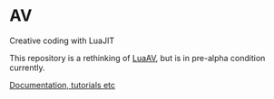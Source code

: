 # AV

Creative coding with LuaJIT

This repository is a rethinking of [LuaAV](http://lua-av.mat.ucsb.edu/blog/), but is in pre-alpha condition currently.

[Documentation, tutorials etc](http://luaav.github.io/libluaav/index.html)
